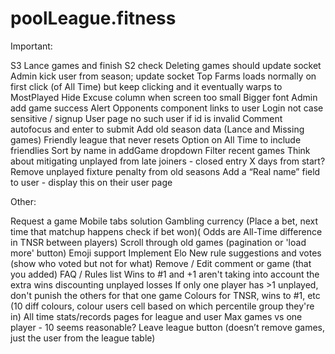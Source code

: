 # poolLeague.fitness

Important:

S3 Lance games and finish S2 check
Deleting games should update socket
Admin kick user from season; update socket
Top Farms loads normally on first click (of All Time) but keep clicking and it eventually  warps to MostPlayed
Hide Excuse column when screen too small
Bigger font
Admin add game success Alert
Opponents component links to user
Login not case sensitive / signup
User page no such user if id is invalid
Comment autofocus and enter to submit
Add old season data (Lance and Missing games)
Friendly league that never resets
Option on All Time to include friendlies
Sort by name in addGame dropdown
Filter recent games
Think about mitigating unplayed from late joiners - closed entry X days from start?
Remove unplayed fixture penalty from old seasons
Add a “Real name” field to user - display this on their user page

Other:

Request a game
Mobile tabs solution
Gambling currency (Place a bet, next time that matchup happens check if bet won)( Odds are All-Time difference in TNSR between players)
Scroll through old games (pagination or 'load more' button)
Emoji support
Implement Elo
New rule suggestions and votes (show who voted but not for what)
Remove / Edit comment or game (that you added)
FAQ / Rules list
Wins to #1 and +1 aren't taking into account the extra wins discounting unplayed losses
If only one player has >1 unplayed, don't punish the others for that one game
Colours for TNSR, wins to #1, etc (10 diff colours, colour users cell based on which percentile group they're in)
All time stats/records pages for league and user
Max games vs one player - 10 seems reasonable?
Leave league button (doesn’t remove games, just the user from the league table)